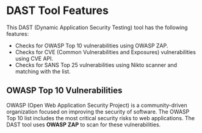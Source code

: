 # DAST Tool Features

This DAST (Dynamic Application Security Testing) tool has the following features:

- Checks for OWASP Top 10 vulnerabilities using OWASP ZAP.
- Checks for CVE (Common Vulnerabilities and Exposures) vulnerabilities using CVE API.
- Checks for SANS Top 25 vulnerabilities using Nikto scanner and matching with the list.

## OWASP Top 10 Vulnerabilities

OWASP (Open Web Application Security Project) is a community-driven organization focused on improving the security of software. The OWASP Top 10 list includes the most critical security risks to web applications. The DAST tool uses **OWASP ZAP** to scan for these vulnerabilities.

